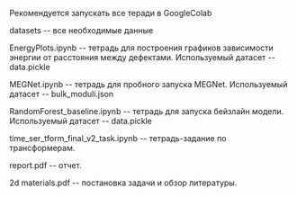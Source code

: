 Рекомендуется запускать все теради в GoogleColab 

datasets -- все необходимые данные 

EnergyPlots.ipynb -- тетрадь для построения графиков зависимости энергии от расстояния между дефектами. Используемый датасет -- data.pickle 

MEGNet.ipynb -- тетрадь для пробного запуска MEGNet. Используемый датасет -- bulk_moduli.json 

RandomForest_baseline.ipynb -- тетрадь для запуска бейзлайн модели. Используемый датасет -- data.pickle 

time_ser_tform_final_v2_task.ipynb -- тетрадь-задание по трансформерам. 

report.pdf -- отчет. 

2d materials.pdf -- постановка задачи и обзор литературы.
